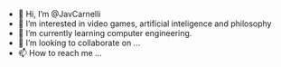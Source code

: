 - 👋 Hi, I’m @JavCarnelli
- 👀 I’m interested in video games, artificial inteligence and philosophy
- 🌱 I’m currently learning computer engineering.
- 💞️ I’m looking to collaborate on ...
- 📫 How to reach me ...

<!---
JavCarnelli/JavCarnelli is a ✨ special ✨ repository because its `README.md` (this file) appears on your GitHub profile.
You can click the Preview link to take a look at your changes.
--->
